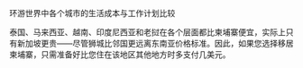 环游世界中各个城市的生活成本与工作计划比较


泰国、马来西亚、越南、印度尼西亚和老挝在各个层面都比柬埔寨便宜，实际上只有新加坡更贵——尽管狮城比邻国更远离东南亚价格标准。因此，如果您选择移居柬埔寨，只需准备好比您住在该地区其他地方时多支付几美元。

